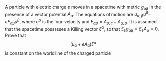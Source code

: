 A particle with electric charge $e$ moves in a spacetime with metric $g_{\alpha \beta}$ in the presence of a vector potential $A_\alpha$. The equations of motion are $u_{\alpha ; \beta} u^\beta=$ $e F_{\alpha \beta} u^\beta$, where $u^\alpha$ is the four-velocity and $F_{\alpha \beta}=A_{\beta ; \alpha}-A_{\alpha ; \beta}$. It is assumed that the spacetime possesses a Killing vector $\xi^\alpha$, so that $£_{\xi} g_{\alpha \beta}=£_{\xi} A_\alpha=0$.
Prove that
$$
\left(u_\alpha+e A_\alpha\right) \xi^\alpha
$$
is constant on the world line of the charged particle.
